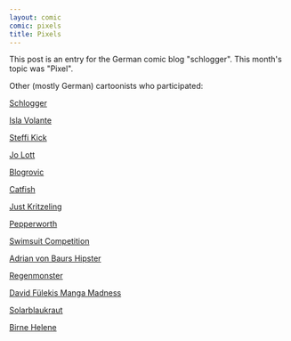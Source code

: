 ```yaml
---
layout: comic
comic: pixels
title: Pixels
---
```


This post is an entry for the German comic blog "schlogger".
This month's topic was "Pixel".

Other (mostly German) cartoonists who participated:

[Schlogger](http://schlogger.de/wordpress/?p=3767)

[Isla Volante](http://www.isla-volante.ch/comic-collab-20-pixel/)

[Steffi Kick](http://steffikick.tumblr.com/image/50445772787)

[Jo Lott](http://jolott.blogspot.de/2013/05/comic-collaboration-no-20-pixel.html)

[Blogrovic](http://blogrovic.blogspot.ch/2013/05/comic-collab-20-pixel.html)

[Catfish](http://wittichgynamed.blogspot.de/2013/05/comic-collab-20.html)

[Just Kritzeling](http://just-kritzeling.blogspot.de/2013/05/comic-collab-20-pixel.html)

[Pepperworth](http://pepperworth.blogspot.de/2013/05/comic-collab-pixel.html)

[Swimsuit Competition](http://ssc.paintedhell.de/?p=1707)

[Adrian von Baurs Hipster](http://avbaur.blogspot.de/2013/05/pixel-hipsters-comic-collab-20.html)

[Regenmonster](http://www.regenmonster.de/2013/05/comic-collab-nr-20-pixel.html)

[David Fülekis Manga Madness](http://manga-madness.de/blogk/445.html)

[Solarblaukraut](http://solarblaukraut.blogspot.co.at/2013/05/109-pixel.html)

[Birne Helene](http://birne-helene.blogspot.de/2013/05/blog-post.html)

